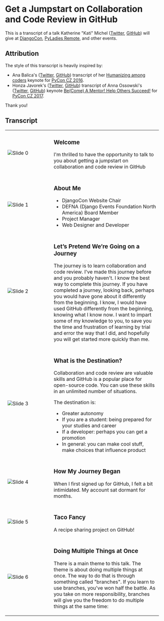 # Get a Jumpstart on Collaboration and Code Review in GitHub

This is a transcript of a talk Katherine "Kati" Michel ([Twitter](https://twitter.com/KatiMichel), [GitHub](https://github.com/KatherineMichel)) will give at [DjangoCon](https://2017.djangocon.us), [PyLadies Remote](http://remote.pyladies.com), and other events.

<!--
* [Original slide deck]()
* [Video recording]()
-->

## Attribution

The style of this transcript is heavily inspired by:

* Ana Balica's ([Twitter](https://twitter.com/anabalica), [GitHub](https://github.com/ana-balica)) transcript of her [Humanizing among coders](https://ana-balica.github.io/2017/05/28/humanizing-among-coders/) keynote for [PyCon CZ 2016](https://cz.pycon.org/2016/). 
* Honza Javorek's ([Twitter](https://twitter.com/honzajavorek), [GitHub](https://github.com/honzajavorek)) transcript of Anna Ossowski's ([Twitter](https://twitter.com/OssAnna16), [GitHub](https://github.com/OssAnna16)) keynote [Be(Come) A Mentor! Help Others Succeed!](https://github.com/honzajavorek/become-mentor) for [PyCon CZ 2017](https://cz.pycon.org/2017/). 

Thank you!

## Transcript

<table>


<tr><td width="30%">

![Slide 0]()

</td><td>

### Welcome 

I'm thrilled to have the opportunity to talk to you about getting a jumpstart on collaboration and code review in GitHub

</td></tr>


<tr><td width="30%">

![Slide 1]()

</td><td>

### About Me 

* DjangoCon Website Chair
* DEFNA (Django Events Foundation North America) Board Member
* Project Manager
* Web Designer and Developer

</td></tr>


<tr><td width="30%">

![Slide 2]()

</td><td>

### Let’s Pretend We’re Going on a Journey

The journey is to learn collaboration and code review. I've made this journey before and you probably haven't. I know the best way to complete this journey. If you have completed a journey, looking back, perhaps you would have gone about it differently from the beginning. I know, I would have used GitHub differently from the beginning, knowing what I know now. I want to impart some of my knowledge to you, to save you the time and frustration of learning by trial and error the way that I did, and hopefully you will get started more quickly than me.

</td></tr>


<tr><td width="30%">

![Slide 3]()

</td><td>

### What is the Destination?

Collaboration and code review are valuable skills and GitHub is a popular place for open-source code. You can use these skills in an unlimited number of situations.  

The destination is:
* Greater autonomy
* If you are a student: being prepared for your studies and career
* If a developer: perhaps you can get a promotion
* In general: you can make cool stuff, make choices that influence product

</td></tr>


<tr><td width="30%">

![Slide 4]()

</td><td>

### How My Journey Began

When I first signed up for GitHub, I felt a bit intimidated. My account sat dormant for months.

</td></tr>


<tr><td width="30%">

![Slide 5]()

</td><td>

### Taco Fancy

A recipe sharing project on GitHub!

</td></tr>


<tr><td width="30%">

![Slide 6]()

</td><td>

### Doing Multiple Things at Once

There is a main theme to this talk. The theme is about doing multiple things at once. The way to do that is through something called "branches". If you learn to use branches, you've won half the battle. As you take on more responsibility, branches will give you the freedom to do multiple things at the same time:

</td></tr>


</table>
